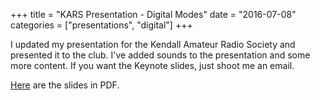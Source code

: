 +++
title = "KARS Presentation - Digital Modes"
date = "2016-07-08"
categories = ["presentations", "digital"]
+++

I updated my presentation for the Kendall Amateur Radio Society and presented it to the club.  I've added sounds to the presentation and some more content.  If you want the Keynote slides, just shoot me an email.

[Here](/files/kars_digital_modes_2016-7-7.pdf) are the slides in PDF.
